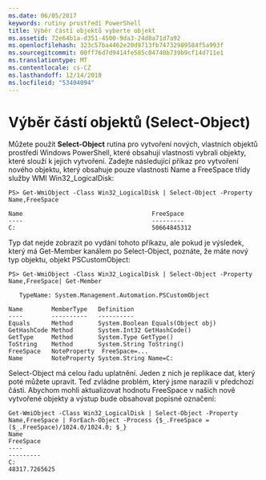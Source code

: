 ```yaml
---
ms.date: 06/05/2017
keywords: rutiny prostředí PowerShell
title: Výběr částí objektů vyberte objekt
ms.assetid: 72e64b1a-d351-4500-9da3-24d8a71d7a92
ms.openlocfilehash: 323c57ba4462e20d9713fb74732989584f5a993f
ms.sourcegitcommit: 00ff76d7d9414fe585c04740b739b9cf14d711e1
ms.translationtype: MT
ms.contentlocale: cs-CZ
ms.lasthandoff: 12/14/2018
ms.locfileid: "53404094"
---
```

# <a name="selecting-parts-of-objects-select-object"></a>Výběr částí objektů (Select-Object)

Můžete použít **Select-Object** rutina pro vytvoření nových, vlastních objektů prostředí Windows PowerShell, které obsahují vlastnosti vybrali objekty, které slouží k jejich vytvoření. Zadejte následující příkaz pro vytvoření nového objektu, který obsahuje pouze vlastnosti Name a FreeSpace třídy služby WMI Win32_LogicalDisk:

```
PS> Get-WmiObject -Class Win32_LogicalDisk | Select-Object -Property Name,FreeSpace

Name                                    FreeSpace
----                                    ---------
C:                                      50664845312
```

Typ dat nejde zobrazit po vydání tohoto příkazu, ale pokud je výsledek, který má Get-Member kanálem po Select-Object, poznáte, že máte nový typ objektu, objekt PSCustomObject:

```
PS> Get-WmiObject -Class Win32_LogicalDisk | Select-Object -Property Name,FreeSpace| Get-Member

   TypeName: System.Management.Automation.PSCustomObject

Name        MemberType   Definition
----        ----------   ----------
Equals      Method       System.Boolean Equals(Object obj)
GetHashCode Method       System.Int32 GetHashCode()
GetType     Method       System.Type GetType()
ToString    Method       System.String ToString()
FreeSpace   NoteProperty  FreeSpace=...
Name        NoteProperty System.String Name=C:
```

Select-Object má celou řadu uplatnění. Jeden z nich je replikace dat, který poté můžete upravit. Teď zvládne problém, který jsme narazili v předchozí části. Abychom mohli aktualizovat hodnotu FreeSpace v našich nově vytvořené objekty a výstup bude obsahovat popisné označení:

```
Get-WmiObject -Class Win32_LogicalDisk | Select-Object -Property Name,FreeSpace | ForEach-Object -Process {$_.FreeSpace = ($_.FreeSpace)/1024.0/1024.0; $_}
Name                                                                  FreeSpace
----                                                                  ---------
C:                                                                48317.7265625
```